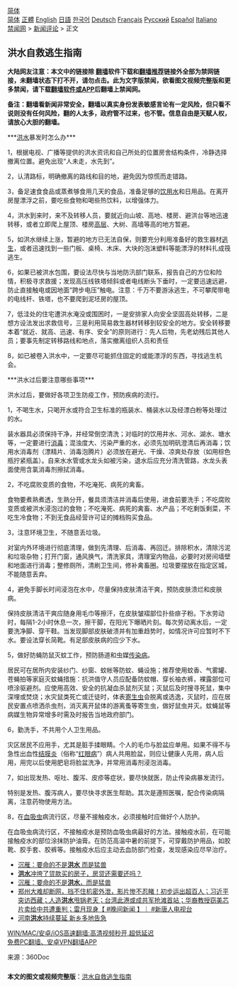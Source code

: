  <!-- 面包屑导航 --> <div class="breadcrumb"><!-- GTranslate: https://gtranslate.io/ -->  <div class="switcher notranslate">  <div class="selected">  <a href="#" onclick="return false;"> 简体</a>  </div>  <div class="option">  <a href="https://www.bannedbook.org" onclick="doGTranslate('zh-CN|zh-CN');jQuery('div.switcher div.selected a').html(jQuery(this).html());return false;" title="简体中文" class="nturl selected"> 简体</a>  <a href="https://www.bannedbook.org/zh-tw/" onclick="doGTranslate('zh-CN|zh-TW');jQuery('div.switcher div.selected a').html(jQuery(this).html());return false;" title="繁體中文" class="nturl"> 正體</a>  <a href="https://www.bannedbook.org/en/" onclick="doGTranslate('zh-CN|en');jQuery('div.switcher div.selected a').html(jQuery(this).html());return false;" title="English" class="nturl"> English</a>  <a href="https://www.bannedbook.org/ja/" onclick="doGTranslate('zh-CN|ja');jQuery('div.switcher div.selected a').html(jQuery(this).html());return false;" title="日本語" class="nturl"> 日語</a>  <a href="https://www.bannedbook.org/ko/" onclick="doGTranslate('zh-CN|ko');jQuery('div.switcher div.selected a').html(jQuery(this).html());return false;" title="한국어" class="nturl"> 한국어</a>  <a href="https://www.bannedbook.org/de/" onclick="doGTranslate('zh-CN|de');jQuery('div.switcher div.selected a').html(jQuery(this).html());return false;" title="Deutsch" class="nturl"> Deutsch</a>  <a href="https://www.bannedbook.org/fr/" onclick="doGTranslate('zh-CN|fr');jQuery('div.switcher div.selected a').html(jQuery(this).html());return false;" title="Français" class="nturl"> Français</a>  <a href="https://www.bannedbook.org/ru/" onclick="doGTranslate('zh-CN|ru');jQuery('div.switcher div.selected a').html(jQuery(this).html());return false;" title="Русский" class="nturl"> Русский</a>  <a href="https://www.bannedbook.org/es/" onclick="doGTranslate('zh-CN|es');jQuery('div.switcher div.selected a').html(jQuery(this).html());return false;" title="Español" class="nturl"> Español</a>  <a href="https://www.bannedbook.org/it/" onclick="doGTranslate('zh-CN|it');jQuery('div.switcher div.selected a').html(jQuery(this).html());return false;" title="Italiano" class="nturl"> Italiano</a>  </div>  </div>      <div class='breadcrumb-sub'><!-- Breadcrumb NavXT 6.3.0 --> <a href="https://www.bannedbook.org/" class="home">禁闻网</a> &gt; <a href="https://www.bannedbook.org/bnews/comments/" class="category">新闻评论</a> &gt; 正文</div></div><h2>洪水自救逃生指南</h2> <p class="notice"><b>大陆网友注意：本文中的链接除 <a href="https://github.com/bannedbook/fanqiang" >翻墙</a>软件下载和<a href="https://github.com/killgcd/justmysocks/blob/master/README.md">翻墙推荐</a>链接外全部为禁网链接，未翻墙状态下打不开，请勿点击。此为文字版禁闻，欲看图文视频完整版和更多禁闻，请下载<a href="https://github.com/bannedbook/fanqiang">翻墙软件或APP</a>后翻墙上禁闻网。</p><p>备注：翻墙看新闻非常安全，翻墙以真实身份发表敏感言论有一定风险，但只看不说则没有任何风险，翻的人太多，政府管不过来，也不管。信息自由是天赋人权，请放心大胆的翻墙。</b></p>  <div class="entry"> <p>***<a href="https://www.bannedbook.org/bnews/tag/%e6%b4%aa%e6%b0%b4/" class="st_tag internal_tag" rel="tag" title="标签 洪水 下的日志">洪水</a>暴发时怎么办***</p> <p>1，根据电视、广播等提供的洪水资讯和自己所处的位置房舍结构条件，冷静选择撤离位置。避免出现“人未走，水先到”。</p> <p>2，认清路标，明确撤离的路线和目的地，避免因为惊慌而走错路。</p> <p>3，备足速食食品或蒸煮够食用几天的食品，准备足够的<a href="https://www.bannedbook.org/bnews/tag/%E9%A5%AE%E7%94%A8%E6%B0%B4/" class="st_tag internal_tag" rel="tag" title="标签 饮用水 下的日志">饮用水</a>和日用品。在离开房屋漂浮之前，要吃些食物和喝些热饮料，以增强体力。</p> <p>4，洪水到来时，来不及转移人员，要就近向山坡、高地、楼房、避洪台等地迅速转移，或者立即爬上屋顶、楼房<span class='wp_keywordlink_affiliate'><a href="https://www.bannedbook.org/bnews/ccpdope/" title="中共高层内幕" target="_blank">高层</a></span>、大树、高墙等高的地方暂避。</p> <p>5，如洪水继续上涨，暂避的地方已无法自保，则要充分利用准备好的救生器材<span class='wp_keywordlink'><a href="https://www.bannedbook.org/forum5/topic38.html" title="劫难逃生有秘诀" target="_blank">逃生</a></span>，或者迅速找到一些门板、桌椅、木床、大块的泡沫塑料等能漂浮的材料扎成筏逃生。</p> <p>6，如果已被洪水包围，要设法尽快与当地防汛部门联系，报告自己的方位和险情，积极寻求救援；发现高压线铁塔倾斜或者电线断头下垂时，一定要迅速远避，防止直接触电或因地面“跨步电压”触电。注意：千万不要游泳逃生，不可攀爬带电的电线杆、铁塔，也不要爬到泥坯房的屋顶。</p>  <p>7，低洼处的住宅遭洪水淹没或围困时，一是安排家人向安全坚固高处转移，二是想方设法发出求救信号，三是利用简易救生器材转移到较安全的地方。安全转移要本着“就近、就高、迅速、有序、安全”的原则进行：先人后物，先老幼残后其他人员；要事先制定转移路线和地点，落实撤离组织人员和责任</p> <p>8，如已被卷入洪水中，一定要尽可能抓住固定的或能漂浮的东西，寻找逃生机会。</p> <p>***洪水过后要注意哪些事项***</p> <p>洪水过后，要做好各项卫生防疫工作，预防疾病的流行。</p> <p>1，不喝生水，只喝开水或符合卫生标准的瓶装水、桶装水以及经漂白粉等处理过的水。</p> <p>装水器具必须保持干净，并经常倒空清洗；对临时的饮用井水、河水、湖水、塘水等，一定要进行<a href="https://www.bannedbook.org/bnews/tag/%E6%B6%88%E6%AF%92/" class="st_tag internal_tag" rel="tag" title="标签 消毒 下的日志">消毒</a>；混浊度大、污染严重的水，必须先加明矾澄清后再消毒；饮用水消毒剂（漂精片、消毒泡腾片）必须放在避光、干燥、凉爽处存放（如用棕色瓶拧紧瓶盖）。自来水水管或水龙头如被污染，退水后应充分清洗管路，水龙头表面使用含氯消毒剂擦拭消毒。</p> <p>2，不吃腐败变质的食物，不吃淹死、病死的禽畜。</p>  <p>食物要煮熟煮透，生熟分开，餐具须清洁并消毒后使用，进食前要洗手；不吃腐败变质或被洪水浸泡过的食物；不吃淹死、病死的禽畜、水产品；不吃剩饭剩菜，不吃生冷食物；不到无食品经营许可证的摊档购买食品。</p> <p>3，注意环境卫生，不随意丢垃圾。</p> <p>对室内外环境进行彻底清理，做到先清理、后消毒、再回迁。排除积水，清除污泥和垃圾杂物；打开门窗，通风换气，清洗家具，清理室内物品，必要时对房间墙壁和地面进行消毒；整修厕所，清刷卫生间，修补禽畜圈。垃圾要摆放在指定区城，不能随意丢弃。</p> <p>4，避免手脚长时间浸泡在水中，尽量保持皮肤清洁干爽，预防皮肤溃烂和皮肤病。</p> <p>保持皮肤清洁干爽应随身用毛巾等擦汗，在皮肤皱褶部位扑些痱子粉。下水劳动时，每隔1-2小时休息一次，擦干脚，在阳光下曝晒片刻。每次劳动离水后，一定要洗净脚、穿干鞋。当发现脚部皮肤破溃并有加重趋势时，如情况许可应暂时不下水。要设法穿长简靴。有足部皮肤病的应少下水。</p> <p>5，做好防蝇防鼠灭蚊工作，预防肠道和虫媒<a href="https://www.bannedbook.org/bnews/tag/%E4%BC%A0%E6%9F%93%E7%97%85/" class="st_tag internal_tag" rel="tag" title="标签 传染病 下的日志">传染病</a>。</p> <p>居民可在居所内安装纱门、纱窗、蚊帐等防蚊、蝇设施；推荐使用蚊香、气雾罐、苍蝇拍等家庭灭蚊蝇措施：抗洪值守人员应配备防蚊帽、穿长袖衣裤，裸露部位可喷涂驱避剂。应使用高效、安全的抗凝血杀鼠剂灭鼠；灭鼠后及时搜寻死鼠，集中深埋或焚烧；水灾鼠类死亡或迁徒时，体表<a href="https://www.bannedbook.org/bnews/tag/%e5%af%84%e7%94%9f%e8%99%ab/" class="st_tag internal_tag" rel="tag" title="标签 寄生虫 下的日志">寄生虫</a>会脱离或选逸，灭鼠时，应在居民安置点喷洒杀虫剂，消灭离开鼠体的游离蚤等寄生虫，做好鼠虫并灭。蚊蝇鼠等病媒生物异常增多时需及时报告当地政府部门。</p>  <p>6，勤洗手，不共用个人卫生用品。</p> <p>灾区居民不应用手，尤其是脏手揉眼睛。个人的毛巾与脸盆应单用。如果不得不与急性出血性<a href="https://www.bannedbook.org/bnews/tag/%e7%bb%93%e8%86%9c%e7%82%8e/" class="st_tag internal_tag" rel="tag" title="标签 结膜炎 下的日志">结膜炎</a>（俗称“<a href="https://www.bannedbook.org/bnews/tag/%e7%ba%a2%e7%9c%bc%e7%97%85/" class="st_tag internal_tag" rel="tag" title="标签 红眼病 下的日志">红眼病</a>”）病人共用脸盆，则应让健康人先用，病人后用，用完以后使用肥皂将脸盆洗净，并常用消毒剂浸泡消毒。</p> <p>7，如出现发热、呕吐、腹泻、皮疹等症状，要尽快就医，防止传染病暴发流行。</p> <p>特别是发热、腹泻病人，要尽快寻求医生帮助。其次是遵照医嘱，配合传染病隔离，注意药物使用方法。</p> <p>8，在<a href="https://www.bannedbook.org/bnews/tag/%e8%a1%80%e5%90%b8%e8%99%ab/" class="st_tag internal_tag" rel="tag" title="标签 血吸虫 下的日志">血吸虫</a>病流行区，尽量不接触疫水，必须接触时应做好个人防护。</p> <p>在血吸虫病流行区，不接触疫水是预防血吸虫病最好的方法。接触疫水前，在可能接触疫水的部位涂抹防护油膏。在防范高温中暑的前提下，可穿戴防护用品，如胶靴、胶手套、胶裤等。接触疫水后应主动去血防部门检查，发现感染应尽早治疗。</p> <ul class='op-related-articles' title='相关阅读'> <li><a href='https://www.bannedbook.org/bnews/comments/20210724/1593159.html' target='_blank'>沉雁：要命的不是<b>洪水</b> 而是猛兽</a></li> <li><a href='https://www.bannedbook.org/bnews/finance/20210724/1593149.html' target='_blank'><b>洪水</b>冲垮了贷款买的房子，房贷还需要还吗？</a></li> <li><a href='https://www.bannedbook.org/bnews/baitai/20210724/1593136.html' target='_blank'>沉雁：要命的不是<b>洪水</b>，而是猛兽</a></li> <li><a href='https://www.bannedbook.org/bnews/bannedvideo/20210724/1593116.html' target='_blank'>郑州大难却断网，挡不住机密外泄，影片惨不忍睹！初步运出超百人；习近平突访西藏；人造<b>洪水</b>甩锅老天；台湾此港或成共军抢滩首站；华裔教授窃美芯片卖给中共遭重判；雷月现身【 #晚间新闻 】｜  #新唐人电视台</a></li> <li><a href='https://www.bannedbook.org/bnews/ssgc/20210724/1593065.html' target='_blank'>河南<b>洪水</b>持续蔓延 新乡多地告急</a></li> </ul> <p class="texttj"> <a href="https://github.com/bannedbook/fanqiang/wiki/V2ray%E6%9C%BA%E5%9C%BA" target="_blank">WIN/MAC/安卓/iOS高速翻墙:高清视频秒开,超低延迟</a><br/> <a href="https://github.com/bannedbook/fanqiang/wiki/%E7%A6%81%E9%97%BB%E7%BD%91%E5%AE%89%E5%8D%93%E7%BF%BB%E5%A2%99%E6%96%B0%E9%97%BBAPP" target="_blank">免费PC翻墙、安卓VPN翻墙APP</a></p> <p> 来源：360Doc </p><a name='sharetosocial'></a>  <div style="margin-bottom:5px;padding-bottom:5px;clear:both"> <div id="archive-pix-1" class="banner-ads"> <!-- AuctionX Display platform tag START --> <div id="26318x728x90x621x_ADSLOT2" clicktrack="%%CLICK_URL_ESC%%"></div> <!-- AuctionX Display platform tag END --> </div> <div id="archive-pix-2" class="banner-ads"> <!-- AuctionX Display platform tag START --> <div id="26315x300x250x621x_ADSLOT2" clicktrack="%%CLICK_URL_ESC%%"></div> <!-- AuctionX Display platform tag END --> </div> </div>  <div id="archive-pix-1" class="banner-ads"> <!-- AuctionX Display platform tag START --> <div id="26318x728x90x621x_ADSLOT3" clicktrack="%%CLICK_URL_ESC%%"></div> <!-- AuctionX Display platform tag END --> </div> <div><b>本文的图文或视频完整版</b>：<a href='https://www.bannedbook.org/bnews/comments/20210724/1593226.html'>洪水自救逃生指南</a></div>  </div><!--END ENTRY--> 